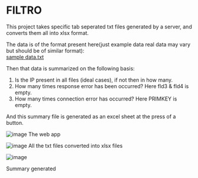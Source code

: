 # FILTRO

This project takes specific tab seperated txt files generated by a server, and converts them all into xlsx format. 

The data is of the format present here(just example data real data may vary but should be of similar format):                               
[sample data.txt](https://github.com/user-attachments/files/16194871/sample.data.txt)



Then that data is summarized on the following basis: 
1) Is the IP present in all files (ideal cases), if not then in how many.
2) How many times response error has been occurred? Here fld3 & fld4 is empty.
3) How many times connection error has occurred? Here PRIMKEY is empty.

And this summary file is generated as an excel sheet at the press of a button.

![image](https://github.com/user-attachments/assets/c623286b-1bb0-4c06-9439-a2c7e7bf7273)
The web app

![image](https://github.com/user-attachments/assets/ce7d0e03-a621-41ff-8345-6df43a84aa20)
All the txt files converted into xlsx files

![image](https://github.com/user-attachments/assets/9c4bd4b7-9adb-4e46-add0-7e1ec2abf789)

Summary generated
